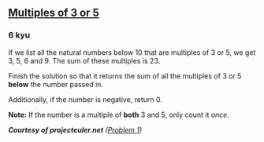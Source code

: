 <h2><a href=https://www.codewars.com/kata/514b92a657cdc65150000006/train/csharp target="_blank">Multiples of 3 or 5</a></h2><h3>6 kyu</h3><p>If we list all the natural numbers below 10 that are multiples of 3 or 5, we get 3, 5, 6 and 9. The sum of these multiples is 23.</p><p>Finish the solution so that it returns the sum of all the multiples of 3 or 5 <strong>below</strong> the number passed in. </p><p>Additionally, if the number is negative, return 0.</p><p><strong>Note:</strong> If the number is a multiple of <strong>both</strong> 3 and 5, only count it <em>once</em>.</p><p><em><strong>Courtesy of projecteuler.net</strong> (<a href="https://projecteuler.net/problem=1" data-turbolinks="false" target="_blank">Problem 1</a>)</em></p>